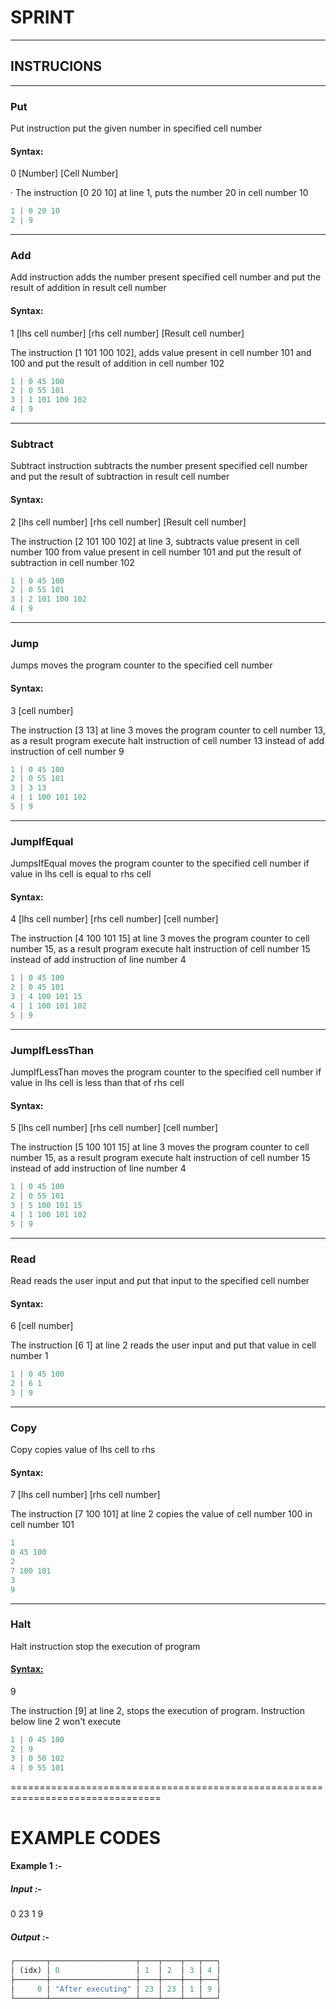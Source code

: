 # SPRINT

---

## INSTRUCIONS

---

### Put

Put instruction put the given number in specified cell number

#### Syntax:

0 [Number] [Cell Number]

· The instruction [0 20 10] at line 1, puts the number 20 in cell number 10

```javascript
1 | 0 20 10
2 | 9
```

---

### Add

Add instruction adds the number present specified cell number and put the result of addition in result cell number

#### Syntax:

1 [lhs cell number] [rhs cell number] [Result cell number]

The instruction [1 101 100 102], adds value present in cell number 101 and 100 and put the result of addition in cell number 102

```javascript
1 | 0 45 100
2 | 0 55 101
3 | 1 101 100 102
4 | 9
```

---

### Subtract

Subtract instruction subtracts the number present specified cell number and put the result of subtraction in result cell number

#### Syntax:

2 [lhs cell number] [rhs cell number] [Result cell number]

The instruction [2 101 100 102] at line 3, subtracts value present in cell number 100 from value present in cell number 101 and put the result of subtraction in cell number 102

```javascript
1 | 0 45 100
2 | 0 55 101
3 | 2 101 100 102
4 | 9
```

---

### Jump

Jumps moves the program counter to the specified cell number

#### Syntax:

3 [cell number]

The instruction [3 13] at line 3 moves the program counter to cell number 13, as a result program execute halt instruction of cell number 13 instead of add instruction of cell number 9

```javascript
1 | 0 45 100
2 | 0 55 101
3 | 3 13
4 | 1 100 101 102
5 | 9
```

---

### JumpIfEqual

JumpsIfEqual moves the program counter to the specified cell number if value in lhs cell is equal to rhs cell

#### Syntax:

4 [lhs cell number] [rhs cell number] [cell number]

The instruction [4 100 101 15] at line 3 moves the program counter to cell number 15, as a result program execute halt instruction of cell number 15 instead of add instruction of line number 4

```javascript
1 | 0 45 100
2 | 0 45 101
3 | 4 100 101 15
4 | 1 100 101 102
5 | 9
```

---

### JumpIfLessThan

JumpIfLessThan moves the program counter to the specified cell number if value in lhs cell is less than that of rhs cell

#### Syntax:

5 [lhs cell number] [rhs cell number] [cell number]

The instruction [5 100 101 15] at line 3 moves the program counter to cell number 15, as a result program execute halt instruction of cell number 15 instead of add instruction of line number 4

```javascript
1 | 0 45 100
2 | 0 55 101
3 | 5 100 101 15
4 | 1 100 101 102
5 | 9
```

---

### Read <Currently disabled>

Read reads the user input and put that input to the specified cell number

#### Syntax:

6 [cell number]

The instruction [6 1] at line 2 reads the user input and put that value in cell number 1

```javascript
1 | 0 45 100
2 | 6 1
3 | 9
```

---

### Copy

Copy copies value of lhs cell to rhs

#### Syntax:

7 [lhs cell number] [rhs cell number]

The instruction [7 100 101] at line 2 copies the value of cell number 100 in cell number 101

```javascript
1
0 45 100
2
7 100 101
3
9
```

---

### Halt

Halt instruction stop the execution of program

#### <ins> Syntax:</ins>

9

The instruction [9] at line 2, stops the execution of program. Instruction below line 2 won't execute

```javascript
1 | 0 45 100
2 | 9
3 | 0 50 102
4 | 0 55 101
```

================================================================================

# EXAMPLE CODES

#### Example 1 :-

##### Input :-

0 23 1 9

##### Output :-

```javascript
┌───────┬───────────────────┬────┬────┬───┬───┐
│ (idx) │ 0                 │ 1  │ 2  │ 3 │ 4 │
├───────┼───────────────────┼────┼────┼───┼───┤
│     0 │ "After executing" │ 23 │ 23 │ 1 │ 9 │
└───────┴───────────────────┴────┴────┴───┴───┘
```
